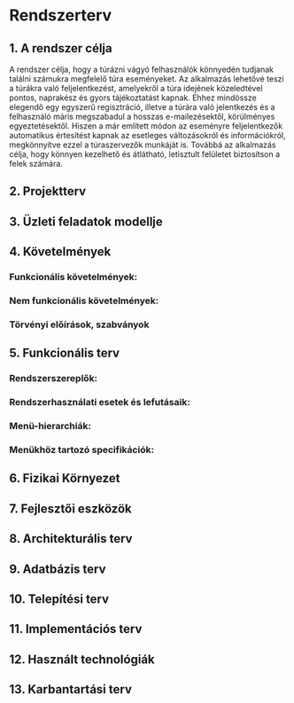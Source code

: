 # Rendszerterv

## 1. A rendszer célja
A rendszer célja, hogy a túrázni vágyó felhasználók könnyedén tudjanak találni számukra megfelelő túra eseményeket. Az alkalmazás lehetővé teszi a túrákra való feljelentkezést, amelyekről a túra idejének közeledtével pontos, naprakész és gyors tájékoztatást kapnak.
Ehhez mindössze elegendő egy egyszerű regisztráció, illetve a túrára való jelentkezés és a felhasználó máris megszabadul a hosszas e-mailezésektől, körülményes egyeztetésektől. Hiszen a már említett módon az eseményre feljelentkezők automatikus értesítést kapnak az esetleges változásokról és információkról, megkönnyítve ezzel a túraszervezők munkáját is. Továbbá az alkalmazás célja, hogy könnyen kezelhető és átlátható, letisztult felületet biztosítson a felek számára.

## 2. Projektterv


## 3. Üzleti feladatok modellje



## 4. Követelmények
### Funkcionális követelmények:


### Nem funkcionális követelmények:


### Törvényi előírások, szabványok



## 5. Funkcionális terv
### Rendszerszereplők:


### Rendszerhasználati esetek és lefutásaik:


### Menü-hierarchiák:


### Menükhöz tartozó specifikációk:



## 6. Fizikai Környezet



## 7. Fejlesztői eszközök



## 8. Architekturális terv



## 9. Adatbázis terv



## 10. Telepítési terv



## 11. Implementációs terv



## 12. Használt technológiák



## 13. Karbantartási terv


